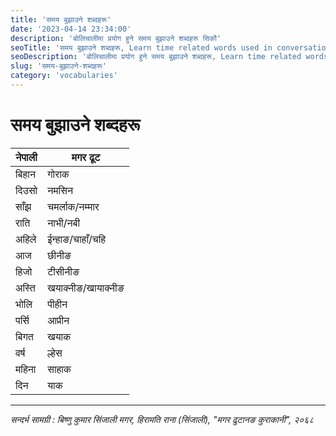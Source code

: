```yaml
---
title: 'समय बुझाउने शब्दहरू'
date: '2023-04-14 23:34:00'
description: 'बोलिचालीमा प्रयोग हुने समय बुझाउने शब्दहरू सिकौ'
seoTitle: 'समय बुझाउने शब्दहरू, Learn time related words used in conversations'
seoDescription: 'बोलिचालीमा प्रयोग हुने समय बुझाउने शब्दहरू, Learn time related words being used in day to day conversations'
slug: 'समय-बुझाउने-शब्दहरू'
category: 'vocabularies'
---
```


# समय बुझाउने शब्दहरू

<div class="row">
    <div class="col-md-6">
        <div class="table-responsive">
            <table class="table table-striped">
                <thead>
                    <tr><th>नेपाली</th><th>मगर ढूट</th></tr>
                </thead>
                <tbody>
                    <tr><td>बिहान</td><td>गोराक</td></tr>
                    <tr><td>दिउसो</td><td>नमसिन</td></tr>
                    <tr><td>साँझ</td><td>चमर्लाक/नम्मार</td></tr>
                    <tr><td>राति</td><td>नाभी/नबी</td></tr>
                    <tr><td>अहिले</td><td>ईन्हाङ/चाहाँ/चहि</td></tr>
                    <tr><td>आज</td><td>छीनीङ</td></tr>
                    <tr><td>हिजो</td><td>टीसीनीङ</td></tr>
                    <tr><td>अस्ति</td><td>खयाक्नीङ/खायाक्नीङ</td></tr>
                    <tr><td>भोलि</td><td>पीहीन</td></tr>
                    <tr><td>पर्सि</td><td>आप्रीन </td></tr>
                    <tr><td>बिगत</td><td>खयाक</td></tr>
                    <tr><td>वर्ष</td><td>ल्हेस</td></tr>
                    <tr><td>महिना</td><td>साहाक</td></tr>
                    <tr><td>दिन</td><td>याक</td></tr>
                </tbody>
            </table>
        </div>
    </div>
</div>

---
*सन्दर्भ सामग्री  : बिष्णु कुमार सिंजाली मगर, हिरामति राना (सिंजाली),  "मगर  ढुटानङ कुराकानी", २०६८*